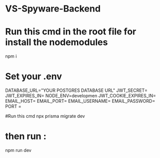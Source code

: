 # VS-Spyware-Backend

# Run this cmd in the root file for install the nodemodules
 npm i

# Set your .env

DATABASE_URL="YOUR POSTGRES DATABASE URL"
JWT_SECRET=
JWT_EXPIRES_IN=
NODE_ENV=developmen
JWT_COOKIE_EXPIRES_IN=
EMAIL_HOST=
EMAIL_PORT=
EMAIL_USERNAME=
EMAIL_PASSWORD=
PORT = 



#Run this cmd
npx prisma migrate dev 


# then run : 
 npm run dev
